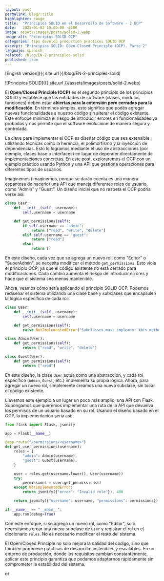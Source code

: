 ```yaml
---
layout: post
permalink: blog/:title
highlighter: rouge
title:  "Principios SOLID en el Desarrollo de Software - 2 OCP"
date:   2025-01-02 19:00:00 -0300
image: assets/images/posts/solid-2.webp
image-alt: "Principios SOLID OCP"
categories: tips develop production practices SOLID OCP
excerpt: "Principios SOLID: Open-Closed Principle (OCP). Parte 2"
languaje: spanish
related: /blog/EN-2-principles-solid
published: true
---
```


[English version]({{ site.url }}/blog/EN-2-principles-solid)

![Principios SOLID]({{ site.url }}/assets/images/posts/solid-2.webp)

El **Open/Closed Principle (OCP)** es el segundo principio de los principios SOLID y establece que las entidades de software (clases, módulos, funciones) deben estar **abiertas para la extensión pero cerradas para la modificación**. En términos simples, esto significa que podés agregar nuevas funcionalidades a nuestro código sin alterar el código existente. Este enfoque minimiza el riesgo de introducir errores en funcionalidades ya probadas y nos permite que el software evolucione de manera segura y controlada.

La clave para implementar el OCP es diseñar código que sea extensible utilizando técnicas como la herencia, el polimorfismo y la inyección de dependencias. Esto lo logramos mediante el uso de abstracciones (por ejemplo, clases base o interfaces) en lugar de depender directamente de implementaciones concretas. En este post, exploraremos el OCP con un ejemplo práctico usando Python y una API que gestiona operaciones para diferentes tipos de usuarios.

Imaginemos (imaginemos, porque se darán cuenta es una manera espantosa de hacerlo) una API que maneja diferentes roles de usuario, como "Admin" y "Guest". Un diseño inicial que no respeta el OCP podría verse así:

```python
class User:
    def __init__(self, username):
        self.username = username

    def get_permissions(self):
        if self.username == "admin":
            return ["read", "write", "delete"]
        elif self.username == "guest":
            return ["read"]
        else:
            return []
```

En este diseño, cada vez que se agrega un nuevo rol, como "Editor" o "SuperAdmin", se necesita modificar el método `get_permissions`. Esto viola el principio OCP, ya que el código existente no está cerrado para modificaciones. Cada cambio aumenta el riesgo de introducir errores y hace que el sistema sea menos mantenible.

Ahora, veamos cómo sería aplicando el principio SOLID OCP. Podemos rediseñar el sistema utilizando una clase base y subclases que encapsulen la lógica específica de cada rol:

```python
class User:
    def __init__(self, username):
        self.username = username

    def get_permissions(self):
        raise NotImplementedError("Subclasses must implement this method")

class Admin(User):
    def get_permissions(self):
        return ["read", "write", "delete"]

class Guest(User):
    def get_permissions(self):
        return ["read"]
```
En este diseño, la clase `User` actúa como una abstracción, y cada rol específico (`Admin`, `Guest`, etc.) implementa su propia lógica. Ahora, para agregar un nuevo rol, simplemente creamos una nueva subclase, sin tocar el código existente.

Llevemos este ejemplo a un lugar un poco más amplio, una API con Flask. Supongamos que queremos implementar una ruta de la API que devuelva los permisos de un usuario basado en su rol. Usando el diseño basado en el OCP, la implementación sería así:

```python
from flask import Flask, jsonify

app = Flask(__name__)

@app.route("/permissions/<username>")
def get_user_permissions(username):
    roles = {
        "admin": Admin(username),
        "guest": Guest(username),
    }

    user = roles.get(username.lower(), User(username))
    try:
        permissions = user.get_permissions()
    except NotImplementedError:
        return jsonify({"error": "Invalid role"}), 400

    return jsonify({"username": username, "permissions": permissions})

if __name__ == "__main__":
    app.run(debug=True)
```
Con este enfoque, si se agrega un nuevo rol, como "Editor", solo necesitamos crear una nueva subclase de `User` y registrar el rol en el diccionario `roles`. No es necesario modificar el resto del sistema.

El Open/Closed Principle no solo mejora la calidad del código, sino que también promueve prácticas de desarrollo sostenibles y escalables. En un entorno de producción, donde los requisitos cambian constantemente, aplicar este principio garantiza que podamos adaptarnos rápidamente sin comprometer la estabilidad del sistema.

o/